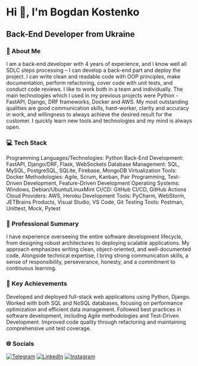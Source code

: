 Hi 👋, I'm Bogdan Kostenko
================================
Back-End Developer from Ukraine
-------------

### 💫 About Me
I am a back-end developer with 4 years of experience, and I know well all SDLC steps
processing – I can develop a back-end part and deploy the project. I can write clean and
readable code with OOP principles, make documentation, perform refactoring, cover code
with unit tests, and conduct code reviews. I like to work both in a team and individually.
The main technologies which I used in my previous projects were Python - FastAPI, Django,
DRF frameworks, Docker and AWS.
My most outstanding qualities are good communication skills, hard-worker, clarity and
accuracy in work, and willingness to always achieve the desired result for the customer. I
quickly learn new tools and technologies and my mind is always open.

### 💻 Tech Stack
Programming Languages/Technologies: Python
Back-End Development: FastAPI, Django/DRF, Flask, WebSockets
Database Management: SQL, MySQL, PostgreSQL, SQLite, Firebase, MongoDB
Virtualization Tools: Docker
Methodologies: Agile, Scrum, Kanban, Pair Programming, Test-Driven Development, Feature-Driven Development
Operating Systems: Windows, Debian/Ubuntu/LinuxMint
CI/CD: GitHub CI/CD, GitHub Actions
Cloud Providers: AWS, Heroku
Development Tools: PyCharm, WebStorm, JETBrains Products, Visual Studio, VS Code, Git
Testing Tools: Postman, Unittest, Mock, Pytest

### 💼 Professional Summary
I have experience overseeing the entire software development lifecycle, from designing robust architectures to deploying scalable applications. My approach emphasizes writing clean, object-oriented, and well-documented code. Alongside technical expertise, I bring strong communication skills, a sense of responsibility, perseverance, honesty, and a commitment to continuous learning.

### 🏅 Key Achievements
Developed and deployed full-stack web applications using Python, Django.
Worked with both SQL and NoSQL databases, focusing on performance optimization and efficient data management.
Followed best practices in software development, including Agile methodologies and Test-Driven Development.
Improved code quality through refactoring and maintaining comprehensive unit test coverage.

### 🌐 Socials
[![Telegram](https://img.shields.io/badge/Telegram-2CA5E0?style=for-the-badge&logo=telegram&logoColor=white)](https://t.me/Kostenko_Bohdan)
[![LinkedIn](https://img.shields.io/badge/LinkedIn-0077B5?style=for-the-badge&logo=linkedin&logoColor=white)](https://www.linkedin.com/in/bohdan-kostenko-1a639723a/)
[![Instagram](https://img.shields.io/badge/Instagram-E4405F?style=for-the-badge&logo=instagram&logoColor=white)](https://www.instagram.com/kostenko_bogdan_/#)

